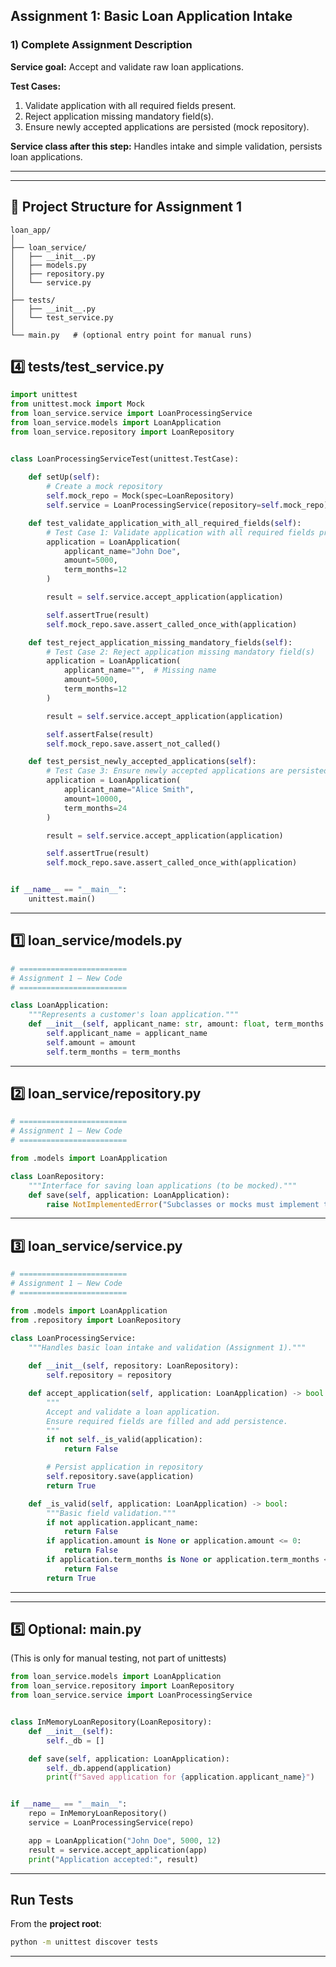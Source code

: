 
## **Assignment 1: Basic Loan Application Intake**


### **1) Complete Assignment Description**


**Service goal:**
Accept and validate raw loan applications.

**Test Cases:**

1. Validate application with all required fields present.
2. Reject application missing mandatory field(s).
3. Ensure newly accepted applications are persisted (mock repository).

**Service class after this step:**
Handles intake and simple validation, persists loan applications.

***

***

## **📂 Project Structure for Assignment 1**

```
loan_app/
│
├── loan_service/
│   ├── __init__.py
│   ├── models.py
│   ├── repository.py
│   └── service.py
│
├── tests/
│   ├── __init__.py
│   └── test_service.py
│
└── main.py   # (optional entry point for manual runs)
```


## **4️⃣ tests/test_service.py**

```python
import unittest
from unittest.mock import Mock
from loan_service.service import LoanProcessingService
from loan_service.models import LoanApplication
from loan_service.repository import LoanRepository


class LoanProcessingServiceTest(unittest.TestCase):
    
    def setUp(self):
        # Create a mock repository
        self.mock_repo = Mock(spec=LoanRepository)
        self.service = LoanProcessingService(repository=self.mock_repo)

    def test_validate_application_with_all_required_fields(self):
        # Test Case 1: Validate application with all required fields present
        application = LoanApplication(
            applicant_name="John Doe",
            amount=5000,
            term_months=12
        )

        result = self.service.accept_application(application)

        self.assertTrue(result)
        self.mock_repo.save.assert_called_once_with(application)

    def test_reject_application_missing_mandatory_fields(self):
        # Test Case 2: Reject application missing mandatory field(s)
        application = LoanApplication(
            applicant_name="",  # Missing name
            amount=5000,
            term_months=12
        )

        result = self.service.accept_application(application)

        self.assertFalse(result)
        self.mock_repo.save.assert_not_called()

    def test_persist_newly_accepted_applications(self):
        # Test Case 3: Ensure newly accepted applications are persisted
        application = LoanApplication(
            applicant_name="Alice Smith",
            amount=10000,
            term_months=24
        )

        result = self.service.accept_application(application)

        self.assertTrue(result)
        self.mock_repo.save.assert_called_once_with(application)


if __name__ == "__main__":
    unittest.main()
```


***

## **1️⃣ loan_service/models.py**

```python
# ========================
# Assignment 1 — New Code
# ========================

class LoanApplication:
    """Represents a customer's loan application."""
    def __init__(self, applicant_name: str, amount: float, term_months: int):
        self.applicant_name = applicant_name
        self.amount = amount
        self.term_months = term_months
```


***

## **2️⃣ loan_service/repository.py**

```python
# ========================
# Assignment 1 — New Code
# ========================

from .models import LoanApplication

class LoanRepository:
    """Interface for saving loan applications (to be mocked)."""
    def save(self, application: LoanApplication):
        raise NotImplementedError("Subclasses or mocks must implement this method.")
```


***

## **3️⃣ loan_service/service.py**

```python
# ========================
# Assignment 1 — New Code
# ========================

from .models import LoanApplication
from .repository import LoanRepository

class LoanProcessingService:
    """Handles basic loan intake and validation (Assignment 1)."""
    
    def __init__(self, repository: LoanRepository):
        self.repository = repository

    def accept_application(self, application: LoanApplication) -> bool:
        """
        Accept and validate a loan application.
        Ensure required fields are filled and add persistence.
        """
        if not self._is_valid(application):
            return False

        # Persist application in repository
        self.repository.save(application)
        return True

    def _is_valid(self, application: LoanApplication) -> bool:
        """Basic field validation."""
        if not application.applicant_name:
            return False
        if application.amount is None or application.amount <= 0:
            return False
        if application.term_months is None or application.term_months <= 0:
            return False
        return True
```


***

***

## **5️⃣ Optional: main.py**

(This is only for manual testing, not part of unittests)

```python
from loan_service.models import LoanApplication
from loan_service.repository import LoanRepository
from loan_service.service import LoanProcessingService


class InMemoryLoanRepository(LoanRepository):
    def __init__(self):
        self._db = []

    def save(self, application: LoanApplication):
        self._db.append(application)
        print(f"Saved application for {application.applicant_name}")


if __name__ == "__main__":
    repo = InMemoryLoanRepository()
    service = LoanProcessingService(repo)

    app = LoanApplication("John Doe", 5000, 12)
    result = service.accept_application(app)
    print("Application accepted:", result)
```


***

## **Run Tests**

From the **project root**:

```bash
python -m unittest discover tests
```


***